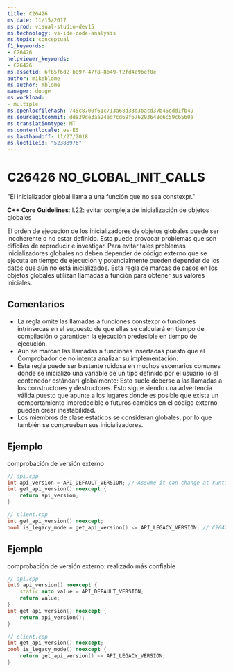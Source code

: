 ```yaml
---
title: C26426
ms.date: 11/15/2017
ms.prod: visual-studio-dev15
ms.technology: vs-ide-code-analysis
ms.topic: conceptual
f1_keywords:
- C26426
helpviewer_keywords:
- C26426
ms.assetid: 6fb5f6d2-b097-47f8-8b49-f2fd4e9bef0e
author: mikeblome
ms.author: mblome
manager: douge
ms.workload:
- multiple
ms.openlocfilehash: 745c8700f61c713a68d33d3bacd37b46ddd1fb49
ms.sourcegitcommit: dd839de3aa24ed7cd69f676293648c6c59c6560a
ms.translationtype: MT
ms.contentlocale: es-ES
ms.lasthandoff: 11/27/2018
ms.locfileid: "52388976"
---
```

# <a name="c26426-noglobalinitcalls"></a>C26426 NO_GLOBAL_INIT_CALLS
"El inicializador global llama a una función que no sea constexpr."

**C++ Core Guidelines**: I.22: evitar compleja de inicialización de objetos globales

El orden de ejecución de los inicializadores de objetos globales puede ser incoherente o no estar definido. Esto puede provocar problemas que son difíciles de reproducir e investigar. Para evitar tales problemas inicializadores globales no deben depender de código externo que se ejecuta en tiempo de ejecución y potencialmente pueden depender de los datos que aún no está inicializados. Esta regla de marcas de casos en los objetos globales utilizan llamadas a función para obtener sus valores iniciales.

## <a name="remarks"></a>Comentarios
- La regla omite las llamadas a funciones constexpr o funciones intrínsecas en el supuesto de que ellas se calculará en tiempo de compilación o garanticen la ejecución predecible en tiempo de ejecución.
- Aún se marcan las llamadas a funciones insertadas puesto que el Comprobador de no intenta analizar su implementación.
- Esta regla puede ser bastante ruidosa en muchos escenarios comunes donde se inicializó una variable de un tipo definido por el usuario (o el contenedor estándar) globalmente: Esto suele deberse a las llamadas a los constructores y destructores. Esto sigue siendo una advertencia válida puesto que apunte a los lugares donde es posible que exista un comportamiento impredecible o futuros cambios en el código externo pueden crear inestabilidad.
- Los miembros de clase estáticos se consideran globales, por lo que también se comprueban sus inicializadores.

## <a name="example"></a>Ejemplo
comprobación de versión externo

```cpp
// api.cpp
int api_version = API_DEFAULT_VERSION; // Assume it can change at runtime, hence non-const.
int get_api_version() noexcept {
    return api_version;
}

// client.cpp
int get_api_version() noexcept;
bool is_legacy_mode = get_api_version() <= API_LEGACY_VERSION; // C26426, also stale value
```

## <a name="example"></a>Ejemplo
comprobación de versión externo: realizado más confiable

```cpp
// api.cpp
int& api_version() noexcept {
    static auto value = API_DEFAULT_VERSION;
    return value;
}
int get_api_version() noexcept {
    return api_version();
}

// client.cpp
int get_api_version() noexcept;
bool is_legacy_mode() noexcept {
    return get_api_version() <= API_LEGACY_VERSION;
}
```
